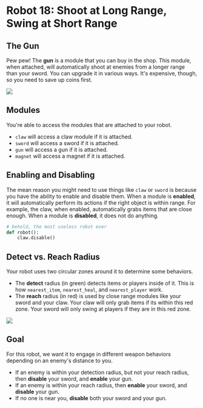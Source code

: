 # Robot 18: Shoot at Long Range, Swing at Short Range

## The Gun

Pew pew! The **gun** is a module that you can buy in the shop. This module, when attached, will automatically shoot at enemies from a longer range than your sword. You can upgrade it in various ways. It's expensive, though, so you need to save up coins first.

![](https://storage.googleapis.com/cm-image-repository.appspot.com/cm_clash/Exercises/18%20Shoot%20Long%20Range%2C%20Swing%20Short%20Range/6d572e11-0c0e-41c1-a497-5520f8e79294.png)

## Modules

You're able to access the modules that are attached to your robot.

- `claw` will access a claw module if it is attached.
- `sword` will access a sword if it is attached.
- `gun` will access a gun if it is attached.
- `magnet` will access a magnet if it is attached.

## Enabling and Disabling

The mean reason you might need to use things like `claw` or `sword` is because you have the ability to enable and disable them. When a module is **enabled**, it will automatically perform its actions if the right object is within range. For example, the claw, when enabled, automatically grabs items that are close enough. When a module is **disabled**, it does not do anything.

```python
# behold, the most useless robot ever
def robot():
    claw.disable()
```

## Detect vs. Reach Radius

Your robot uses two circular zones around it to determine some behaviors.

- The **detect** radius (in green) detects items or players inside of it. This is how `nearest_item`, `nearest_heal`, and `nearest_player` work.
- The **reach** radius (in red) is used by close range modules like your sword and your claw. Your claw will only grab items if its within this red zone. Your sword will only swing at players if they are in this red zone.

![](https://storage.googleapis.com/cm-image-repository.appspot.com/cm_clash/Exercises/18%20Shoot%20Long%20Range%2C%20Swing%20Short%20Range/eae440f5-5fa2-4574-9b32-43f8405cc0fe.png)

## Goal

For this robot, we want it to engage in different weapon behaviors depending on an enemy's distance to you.

- If an enemy is within your detection radius, but not your reach radius, then **disable** your sword, and **enable** your gun.
- If an enemy is within your reach radius, then **enable** your sword, and **disable** your gun.
- If no one is near you, **disable** both your sword and your gun.